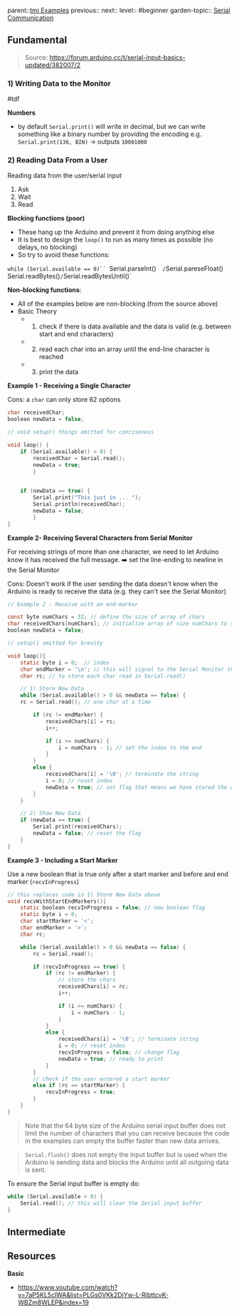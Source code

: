 parent::[tmi Examples](Personal%20Folders/that_marouk_ish/tmi%20Examples.md)
previous::
next::
level:: #beginner
garden-topic:: [Serial Communication](Serial%20Communication.md)

## **Fundamental**

> Source: https://forum.arduino.cc/t/serial-input-basics-updated/382007/2 

### 1) Writing Data to the Monitor
#tdf

**Numbers**
- by default `Serial.print()` will write in decimal, but we can write something like a binary number by providing the encoding e.g. `Serial.print(136, BIN)` -> outputs `10001000`

### 2) Reading Data From a User

Reading data from the user/serial input
1. Ask
2. Wait
3. Read

**Blocking functions (poor)**
- These hang up the Arduino and prevent it from doing anything else
- It is best to design the `loop()` to run as many times as possible (no delays, no blocking)
- So try to avoid these functions:

`while (Serial.available == 0)``
`Serial.parseInt()`   / `Serial.pareseFloat()`
`Serial.readBytes()` / `Serial.readBytesUntil()`


**Non-blocking functions**: 
- All of the examples below are non-blocking (from the source above)
- Basic Theory
	- 1) check if there is data available and the data is valid (e.g. between start and end characters)
	- 2) read each char into an array until the end-line character is reached
	- 3) print the data


**Example 1 - Receiving a Single Character**

Cons: a `char` can only store 62 options

```c
char receivedChar;
boolean newData = false;

// void setup() things omitted for conciseness

void loop() {
	if (Serial.available() > 0) {
		receivedChar = Serial.read();
		newData = true;
		}
		

	if (newData == true) {
		Serial.print("This just in ... ");
		Serial.println(receivedChar);
		newData = false;
	    }
}
```

**Example 2- Receiving Several Characters from Serial Monitor**

For receiving strings of more than one character, we need to let Arduino know it has received the full message. ➡️ set the line-ending to newline in the Serial Monitor

Cons: Doesn't work if the user sending the data doesn't know when the Arduino is ready to receive the data (e.g. they can't see the Serial Monitor)

```c
// Example 2 - Receive with an end-marker

const byte numChars = 32; // define the size of array of chars 
char receivedChars[numChars]; // initialize array of size numChars to store data
boolean newData = false;

// setup() omitted for brevity

void loop(){
	static byte i = 0;  // index
	char endMarker = '\n'; // this will signal to the Serial Monitor that the user is done inputting (when they press `Enter`)
	char rc; // to store each char read in Serial.read()

	// 1) Store New Data
	while (Serial.available() > 0 && newData == false) {
	rc = Serial.read(); // one char at a time

		if (rc != endMarker) {
			receivedChars[i] = rc;
			i++;

			if (i >= numChars) {
				i = numChars - 1; // set the index to the end
			}
		}
		else {
			receivedChars[i] = '\0'; // terminate the string
			i = 0; // reset index
			newData = true; // set flag that means we have stored the data and it is ready to be shown to the Monitor
		}
	}

	// 2) Show New Data
	if (newData == true) {
		Serial.print(receivedChars);
		newData = false; // reset the flag
	}
}
```

**Example 3 - Including a Start Marker**

Use a new boolean that is true only after a start marker and before and end marker (`recvInProgress`)

```c
// this replaces code in 1) Store New Data above
void recvWithStartEndMarkers(){
	static boolean recvInProgress = false; // new boolean flag
	static byte i = 0;
	char startMarker = '<';
	char endMarker = '>';
	char rc;

	while (Serial.available() > 0 && newData == false) {
		rc = Serial.read();

		if (recvInProgress == true) {
			if (rc != endMarker) {
				// store the chars
				receivedChars[i] = rc;
				i++;

				if (i >= numChars) {
					i = numChars - 1;
				}
			}
			else {
				receivedChars[i] = '\0'; // terminate string
				i = 0; // reset index
				recvInProgress = false; // change flag
				newData = true; // ready to print
			}
		}
		// check if the user entered a start marker
		else if (rc == startMarker) {
			recvInProgress = true;
		}
	}
}

```

> Note that the 64 byte size of the Arduino serial input buffer does not limit the number of characters that you can receive because the code in the examples can empty the buffer faster than new data arrives.

> `Serial.flush()` does not empty the input buffer but is used when the Arduino is sending data and blocks the Arduino until all outgoing data is sent.

To ensure the Serial input buffer is empty do:

```c
while (Serial.available > 0) {
	Serial.read(); // this will clear the Serial input buffer
}
```

## Intermediate

## Resources
**Basic**
- https://www.youtube.com/watch?v=7aP5KL5clWA&list=PLGs0VKk2DiYw-L-RibttcvK-WBZm8WLEP&index=19